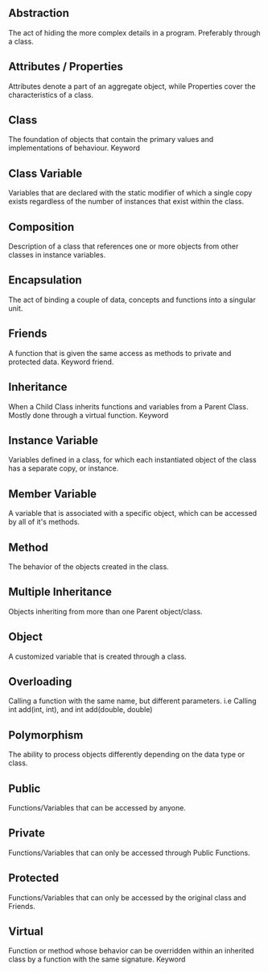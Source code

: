 ## Abstraction

The act of hiding the more complex details in a program. Preferably through a class.

## Attributes / Properties

Attributes denote a part of an aggregate object, while Properties cover the characteristics of a class.

## Class

The foundation of objects that contain the primary values and implementations of behaviour. Keyword

## Class Variable

Variables that are declared with the static modifier of which a single copy exists regardless of the number of instances that exist within the class.

## Composition

Description of a class that references one or more objects from other classes in instance variables.

## Encapsulation

The act of binding a couple of data, concepts and functions into a singular unit.

## Friends

A function that is given the same access as methods to private and protected data. Keyword friend.

## Inheritance

When a Child Class inherits functions and variables from a Parent Class. Mostly done through a virtual function. Keyword

## Instance Variable

Variables defined in a class, for which each instantiated object of the class has a separate copy, or instance.

## Member Variable

A variable that is associated with a specific object, which can be accessed by all of it's methods.

## Method

The behavior of the objects created in the class.

## Multiple Inheritance

Objects inheriting from more than one Parent object/class.

## Object

A customized variable that is created through a class.

## Overloading

Calling a function with the same name, but different parameters. i.e Calling int add(int, int), and int add(double, double)

## Polymorphism

The ability to process objects differently depending on the data type or class.

## Public

Functions/Variables that can be accessed by anyone. 

## Private

Functions/Variables that can only be accessed through Public Functions. 

## Protected

Functions/Variables that can only be accessed by the original class and Friends.

## Virtual

Function or method whose behavior can be overridden within an inherited class by a function with the same signature. Keyword